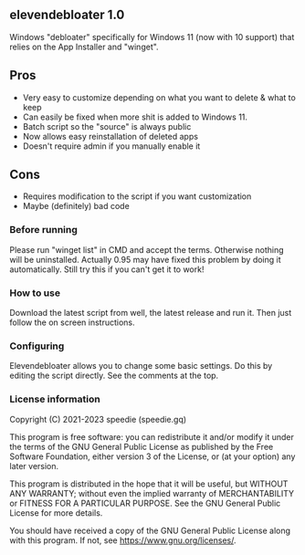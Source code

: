 ## elevendebloater 1.0

Windows "debloater" specifically for Windows 11 (now with 10 support) that relies on the App Installer and "winget".

## Pros
- Very easy to customize depending on what you want to delete & what to keep
- Can easily be fixed when more shit is added to Windows 11.
- Batch script so the "source" is always public
- Now allows easy reinstallation of deleted apps
- Doesn't require admin if you manually enable it

## Cons
- Requires modification to the script if you want customization
- Maybe (definitely) bad code

### Before running
Please run "winget list" in CMD and accept the terms. Otherwise nothing will be uninstalled.
Actually 0.95 may have fixed this problem by doing it automatically. Still try this if you can't get it to work!

### How to use
Download the latest script from well, the latest release and run it. Then just follow the on screen instructions.

### Configuring
Elevendebloater allows you to change some basic settings. Do this by editing the script directly. See the comments at the top.

### License information

Copyright (C) 2021-2023 speedie (speedie.gq)

This program is free software: you can redistribute it and/or modify
it under the terms of the GNU General Public License as published by
the Free Software Foundation, either version 3 of the License, or
(at your option) any later version.

This program is distributed in the hope that it will be useful,
but WITHOUT ANY WARRANTY; without even the implied warranty of
MERCHANTABILITY or FITNESS FOR A PARTICULAR PURPOSE.  See the
GNU General Public License for more details.

You should have received a copy of the GNU General Public License
along with this program.  If not, see <https://www.gnu.org/licenses/>.
